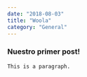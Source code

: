 ```yaml
---
date: "2018-08-03"
title: "Woola"
category: "General"
---
```


### Nuestro primer post!

    This is a paragraph.
